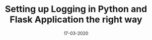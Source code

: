 ---
title: "Setting up Logging in Python and Flask Application the right way"

date: 17-03-2020

link: https://medium.com/@deepaksood619/setting-up-logging-in-python-and-flask-application-the-right-way-e4489c759e8d#3a7a-e258079e8ed1

categories:
  - Technology

tags:
  - Python
  - Flask
  - Logging
  - Gunicorn
---